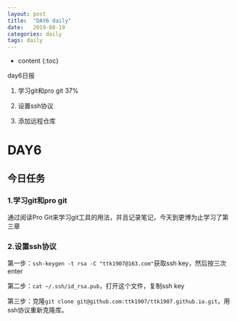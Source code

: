 ```yaml
---
layout: post
title:  "DAY6 daily"
date:   2019-08-19
categories: daily
tags: daily
---
```


* content
{:toc}

day6日报

1. 学习git和pro git  37%

2. 设置ssh协议

3. 添加远程仓库




# DAY6

## 今日任务

### 1.学习git和pro git

通过阅读Pro Git来学习git工具的用法，并且记录笔记，今天到更博为止学习了第三章

### 2.设置ssh协议

第一步：`ssh-keygen -t rsa -C "ttk1907@163.com"`获取ssh key，然后按三次enter

第二步：`cat ~/.ssh/id_rsa.pub`，打开这个文件，复制ssh key

第三步：克隆`git clone git@github.com:ttk1907/ttk1907.github.io.git`，用ssh协议重新克隆库。







